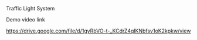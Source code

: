 Traffic Light System

Demo video link

https://drive.google.com/file/d/1gyRbVO-t-_KCdrZ4qlKNbfsv1oK2kpkw/view
